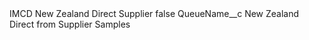 <?xml version="1.0" encoding="UTF-8"?>
<CustomMetadata xmlns="http://soap.sforce.com/2006/04/metadata" xmlns:xsi="http://www.w3.org/2001/XMLSchema-instance" xmlns:xsd="http://www.w3.org/2001/XMLSchema">
    <label>IMCD New Zealand Direct Supplier</label>
    <protected>false</protected>
    <values>
        <field>QueueName__c</field>
        <value xsi:type="xsd:string">New Zealand Direct from Supplier Samples</value>
    </values>
</CustomMetadata>
